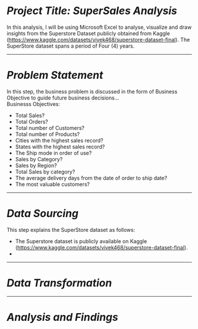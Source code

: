 # *Project Title: SuperSales Analysis*
In this analysis, I will be using Microsoft Excel to analyse, visualize and draw insights from the Superstore Dataset publicly obtained from Kaggle (https://www.kaggle.com/datasets/vivek468/superstore-dataset-final). The SuperStore dataset spans a period of Four (4) years.

------------------------------------
# *Problem Statement*
In this step, the business problem is discussed in the form of Business Objective to guide future business decisions...  
Businesss Objectives:  
* Total Sales?  
* Total Orders?  
* Total number of Customers?  
* Total number of Products?  
* Cities with the highest sales record?  
* States with the highest sales record?  
* The Ship mode in order of use?  
* Sales by Category?  
* Sales by Region?  
* Total Sales by category?  
* The average delivery days from the date of order to ship date?  
* The most valuable customers?  

------------------------------------
# *Data Sourcing*
This step explains the SuperStore dataset as follows:  
* The Superstore dataset is publicly available on Kaggle (https://www.kaggle.com/datasets/vivek468/superstore-dataset-final).  
* 

------------------------------------
# *Data Transformation*

-------------------------------------

# *Analysis and Findings*
